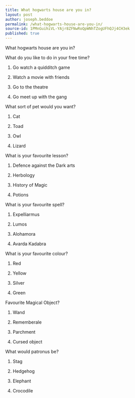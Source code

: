 ```yaml
---
title: What hogwarts house are you in?
layout: post
author: joseph.beddoe
permalink: /what-hogwarts-house-are-you-in/
source-id: 1PMnGuihiVL-YAjr8ZFNwRoQpWNhTZogUFhQJj4CH3ek
published: true
---
```

What hogwarts house are you in?

What do you like to do in your free time?

1. Go watch a quidditch game 

2. Watch a movie with friends 

3. Go to the theatre 

4. Go meet up with the gang 

What sort of pet would you want?

1. Cat

2. Toad

3. Owl

4. Lizard

What is your favourite lesson?

1. Defence against the Dark arts

2. Herbology 

3. History of Magic

4. Potions

What is your favourite spell?

1. Expelliarmus 

2. Lumos

3. Alohamora

4. Avarda Kadabra

What is your favourite colour?

1. Red

2. Yellow

3. Silver

4. Green

Favourite Magical Object?

1. Wand

2. Rememberale

3. Parchment

4. Cursed object

What would patronus be?

1. Stag

2. Hedgehog

3. Elephant

4. Crocodile 

